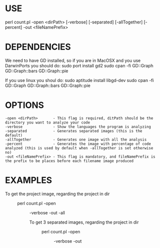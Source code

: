 USE
===
perl count.pl -open \<dirPath\> [-verbose] [-separated] [-allTogether] [-percent] -out \<fileNamePrefix\>

DEPENDENCIES
============
We need to have GD installed, so if you are in MacOSX and you use DarwinPorts you should do:
	sudo port install gd2
	sudo cpan -fi GD::Graph GD::Graph::bars GD::Graph::pie

If you use linux you shoul do:
	sudo aptitude install libgd-dev
	sudo cpan -fi GD::Graph GD::Graph::bars GD::Graph::pie

OPTIONS
=======
    -open <dirPath>       - This flag is required, ditPath should be the directory you want to analyze your code
    -verbose              - Show the languages the program is analyzing
    -separated            - Generates separated images (this is the default)
    -allTogether          - Generates one image with all the analysis
    -percent              - Generates the image with percentage of code analyzed (this is used by default when -allTogether is set otherwise no)
    -out <fileNamePrefix> - This flag is mandatory, and fileNamePrefix is the prefix to be places before each filename image produced

EXAMPLES
========

To get the project image, regarding the project in dir <dir>
	perl count.pl -open <dir> -verbose -out <prefix> -all

To get 3 separated images, regarding the project in dir <dir>
	 perl count.pl -open <dir> -verbose -out <prefix>

